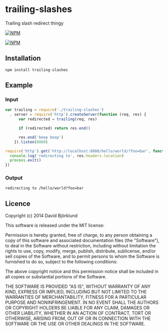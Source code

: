 # trailing-slashes

Trailing slash redirect thingy

[![NPM](https://nodei.co/npm/trailing-slashes.png?downloads&stars)](https://nodei.co/npm/trailing-slashes/)

[![NPM](https://nodei.co/npm-dl/trailing-slashes.png)](https://nodei.co/npm/trailing-slashes/)

## Installation

```
npm install trailing-slashes
```

## Example

### Input

```javascript
var trailing = require('./trailing-slashes')
  , server = require('http').createServer(function (req, res) {
      var redirected = trailing(req, res)

      if (redirected) return res.end()

      res.end('beep boop')
    }).listen(8080)

require('http').get('http://localhost:8080/hello/world/?foo=bar', function (res) {
  console.log('redirecting to', res.headers.location)
  process.exit()
})
```

### Output

```
redirecting to /hello/world?foo=bar
```

## Licence

Copyright (c) 2014 David Björklund

This software is released under the MIT license:

Permission is hereby granted, free of charge, to any person obtaining a copy
of this software and associated documentation files (the "Software"), to deal
in the Software without restriction, including without limitation the rights
to use, copy, modify, merge, publish, distribute, sublicense, and/or sell
copies of the Software, and to permit persons to whom the Software is
furnished to do so, subject to the following conditions:

The above copyright notice and this permission notice shall be included in
all copies or substantial portions of the Software.

THE SOFTWARE IS PROVIDED "AS IS", WITHOUT WARRANTY OF ANY KIND, EXPRESS OR
IMPLIED, INCLUDING BUT NOT LIMITED TO THE WARRANTIES OF MERCHANTABILITY,
FITNESS FOR A PARTICULAR PURPOSE AND NONINFRINGEMENT. IN NO EVENT SHALL THE
AUTHORS OR COPYRIGHT HOLDERS BE LIABLE FOR ANY CLAIM, DAMAGES OR OTHER
LIABILITY, WHETHER IN AN ACTION OF CONTRACT, TORT OR OTHERWISE, ARISING FROM,
OUT OF OR IN CONNECTION WITH THE SOFTWARE OR THE USE OR OTHER DEALINGS IN
THE SOFTWARE.

